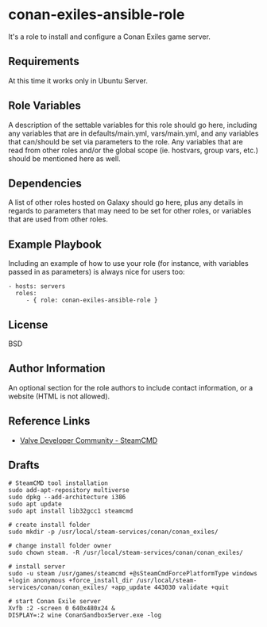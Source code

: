 conan-exiles-ansible-role
=========

It's a role to install and configure a Conan Exiles game server.

Requirements
------------

At this time it works only in Ubuntu Server.

Role Variables
--------------

A description of the settable variables for this role should go here, including
any variables that are in defaults/main.yml, vars/main.yml, and any variables
that can/should be set via parameters to the role. Any variables that are read
from other roles and/or the global scope (ie. hostvars, group vars, etc.) should
be mentioned here as well.

Dependencies
------------

A list of other roles hosted on Galaxy should go here, plus any details in
regards to parameters that may need to be set for other roles, or variables that
are used from other roles.

Example Playbook
----------------

Including an example of how to use your role (for instance, with variables
passed in as parameters) is always nice for users too:

    - hosts: servers
      roles:
         - { role: conan-exiles-ansible-role }

License
-------

BSD

Author Information
------------------

An optional section for the role authors to include contact information, or a
website (HTML is not allowed).


Reference Links
---------------

- [Valve Developer Community - SteamCMD](https://developer.valvesoftware.com/wiki/SteamCMD)

Drafts
------

    # SteamCMD tool installation
    sudo add-apt-repository multiverse
    sudo dpkg --add-architecture i386
    sudo apt update
    sudo apt install lib32gcc1 steamcmd

    # create install folder
    sudo mkdir -p /usr/local/steam-services/conan/conan_exiles/

    # change install folder owner
    sudo chown steam. -R /usr/local/steam-services/conan/conan_exiles/

    # install server
    sudo -u steam /usr/games/steamcmd +@sSteamCmdForcePlatformType windows +login anonymous +force_install_dir /usr/local/steam-services/conan/conan_exiles/ +app_update 443030 validate +quit

    # start Conan Exile server
    Xvfb :2 -screen 0 640x480x24 &
    DISPLAY=:2 wine ConanSandboxServer.exe -log
